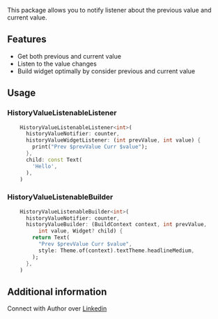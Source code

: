 This package allows you to notify listener about the previous value and current value.

## Features
* Get both previous and current value
* Listen to the value changes
* Build widget optimally by consider previous and current value


## Usage

### HistoryValueListenableListener
```dart
    HistoryValueListenableListener<int>(
      historyValueNotifier: counter,
      historyValueWidgetListener: (int prevValue, int value) {
        print("Prev $prevValue Curr $value");
      },
      child: const Text(
        'Hello',
      ),
    )
```
### HistoryValueListenableBuilder
```dart
    HistoryValueListenableBuilder<int>(
      historyValueNotifier: counter,
      historyValueBuilder: (BuildContext context, int prevValue,
          int value, Widget? child) {
        return Text(
          "Prev $prevValue Curr $value",
          style: Theme.of(context).textTheme.headlineMedium,
        );
      },
    )
```

## Additional information

Connect with Author over [Linkedin](https://www.linkedin.com/in/abhishakkrmalviya/)
